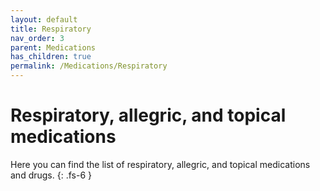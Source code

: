 ```yaml
---
layout: default
title: Respiratory
nav_order: 3
parent: Medications
has_children: true
permalink: /Medications/Respiratory
---
```


# Respiratory, allegric, and topical medications

Here you can find the list of respiratory, allegric, and topical medications and drugs.
{: .fs-6 }